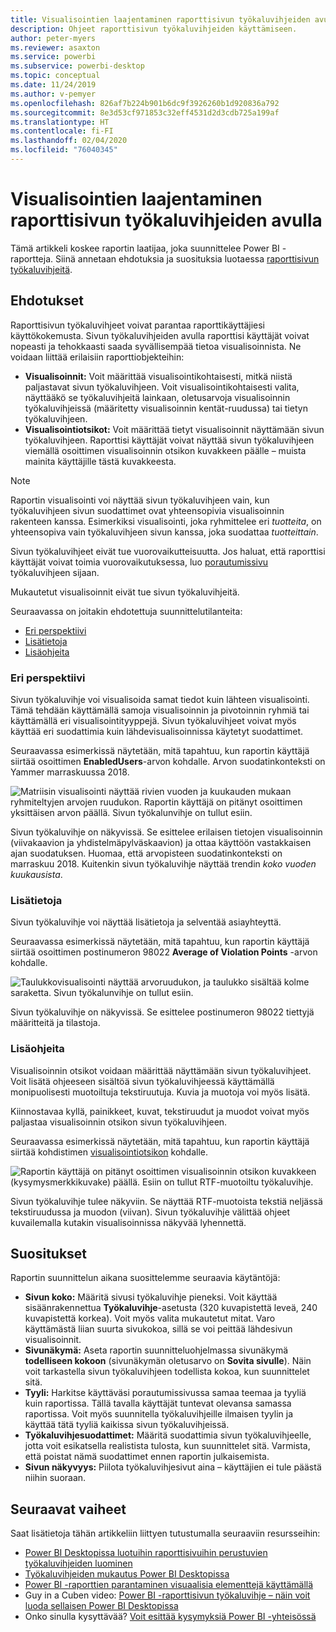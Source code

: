 ```yaml
---
title: Visualisointien laajentaminen raporttisivun työkaluvihjeiden avulla
description: Ohjeet raporttisivun työkaluvihjeiden käyttämiseen.
author: peter-myers
ms.reviewer: asaxton
ms.service: powerbi
ms.subservice: powerbi-desktop
ms.topic: conceptual
ms.date: 11/24/2019
ms.author: v-pemyer
ms.openlocfilehash: 826af7b224b901b6dc9f3926260b1d920836a792
ms.sourcegitcommit: 8e3d53cf971853c32eff4531d2d3cdb725a199af
ms.translationtype: HT
ms.contentlocale: fi-FI
ms.lasthandoff: 02/04/2020
ms.locfileid: "76040345"
---
```

# <a name="extend-visuals-with-report-page-tooltips"></a>Visualisointien laajentaminen raporttisivun työkaluvihjeiden avulla

Tämä artikkeli koskee raportin laatijaa, joka suunnittelee Power BI -raportteja. Siinä annetaan ehdotuksia ja suosituksia luotaessa [raporttisivun työkaluvihjeitä](../desktop-tooltips.md).

## <a name="suggestions"></a>Ehdotukset

Raporttisivun työkaluvihjeet voivat parantaa raporttikäyttäjiesi käyttökokemusta. Sivun työkaluvihjeiden avulla raporttisi käyttäjät voivat nopeasti ja tehokkaasti saada syvällisempää tietoa visualisoinnista. Ne voidaan liittää erilaisiin raporttiobjekteihin:

- **Visualisoinnit:** Voit määrittää visualisointikohtaisesti, mitkä niistä paljastavat sivun työkaluvihjeen. Voit visualisointikohtaisesti valita, näyttääkö se työkaluvihjeitä lainkaan, oletusarvoja visualisoinnin työkaluvihjeissä (määritetty visualisoinnin kentät-ruudussa) tai tietyn työkaluvihjeen.
- **Visualisointiotsikot:** Voit määrittää tietyt visualisoinnit näyttämään sivun työkaluvihjeen. Raporttisi käyttäjät voivat näyttää sivun työkaluvihjeen viemällä osoittimen visualisoinnin otsikon kuvakkeen päälle – muista mainita käyttäjille tästä kuvakkeesta.

> [!NOTE]
> Raportin visualisointi voi näyttää sivun työkaluvihjeen vain, kun työkaluvihjeen sivun suodattimet ovat yhteensopivia visualisoinnin rakenteen kanssa. Esimerkiksi visualisointi, joka ryhmittelee eri _tuotteita_, on yhteensopiva vain työkaluvihjeen sivun kanssa, joka suodattaa _tuotteittain_.
>
> Sivun työkaluvihjeet eivät tue vuorovaikutteisuutta. Jos haluat, että raporttisi käyttäjät voivat toimia vuorovaikutuksessa, luo [porautumissivu](../desktop-drillthrough.md) työkaluvihjeen sijaan.
>
> Mukautetut visualisoinnit eivät tue sivun työkaluvihjeitä.

Seuraavassa on joitakin ehdotettuja suunnittelutilanteita:

- [Eri perspektiivi](#different-perspective)
- [Lisätietoja](#add-detail)
- [Lisäohjeita](#add-help)

### <a name="different-perspective"></a>Eri perspektiivi

Sivun työkaluvihje voi visualisoida samat tiedot kuin lähteen visualisointi. Tämä tehdään käyttämällä samoja visualisoinnin ja pivotoinnin ryhmiä tai käyttämällä eri visualisointityyppejä. Sivun työkaluvihjeet voivat myös käyttää eri suodattimia kuin lähdevisualisoinnissa käytetyt suodattimet.

Seuraavassa esimerkissä näytetään, mitä tapahtuu, kun raportin käyttäjä siirtää osoittimen **EnabledUsers**-arvon kohdalle. Arvon suodatinkonteksti on Yammer marraskuussa 2018.

![Matriisin visualisointi näyttää rivien vuoden ja kuukauden mukaan ryhmiteltyjen arvojen ruudukon. Raportin käyttäjä on pitänyt osoittimen yksittäisen arvon päällä. Sivun työkalunvihje on tullut esiin.](media/report-page-tooltips/suggestion-different-perspective.png)

Sivun työkaluvihje on näkyvissä. Se esittelee erilaisen tietojen visualisoinnin (viivakaavion ja yhdistelmäpylväskaavion) ja ottaa käyttöön vastakkaisen ajan suodatuksen. Huomaa, että arvopisteen suodatinkonteksti on marraskuu 2018. Kuitenkin sivun työkaluvihje näyttää trendin _koko vuoden kuukausista_.

### <a name="add-detail"></a>Lisätietoja

Sivun työkaluvihje voi näyttää lisätietoja ja selventää asiayhteyttä.

Seuraavassa esimerkissä näytetään, mitä tapahtuu, kun raportin käyttäjä siirtää osoittimen postinumeron 98022 **Average of Violation Points** -arvon kohdalle.

![Taulukkovisualisointi näyttää arvoruudukon, ja taulukko sisältää kolme saraketta. Sivun työkalunvihje on tullut esiin.](media/report-page-tooltips/suggestion-add-details.png)

Sivun työkaluvihje on näkyvissä. Se esittelee postinumeron 98022 tiettyjä määritteitä ja tilastoja.

### <a name="add-help"></a>Lisäohjeita

Visualisoinnin otsikot voidaan määrittää näyttämään sivun työkaluvihjeet. Voit lisätä ohjeeseen sisältöä sivun työkaluvihjeessä käyttämällä monipuolisesti muotoiltuja tekstiruutuja. Kuvia ja muotoja voi myös lisätä.

Kiinnostavaa kyllä, painikkeet, kuvat, tekstiruudut ja muodot voivat myös paljastaa visualisoinnin otsikon sivun työkaluvihjeen.

Seuraavassa esimerkissä näytetään, mitä tapahtuu, kun raportin käyttäjä siirtää kohdistimen [visualisointiotsikon](../desktop-visual-elements-for-reports.md) kohdalle.

![Raportin käyttäjä on pitänyt osoittimen visualisoinnin otsikon kuvakkeen (kysymysmerkkikuvake) päällä. Esiin on tullut RTF-muotoiltu työkaluvihje.](media/report-page-tooltips/suggestion-add-help.png)

Sivun työkaluvihje tulee näkyviin. Se näyttää RTF-muotoista tekstiä neljässä tekstiruudussa ja muodon (viivan). Sivun työkaluvihje välittää ohjeet kuvailemalla kutakin visualisoinnissa näkyvää lyhennettä.

## <a name="recommendations"></a>Suositukset

Raportin suunnittelun aikana suosittelemme seuraavia käytäntöjä:

- **Sivun koko:** Määritä sivusi työkaluvihje pieneksi. Voit käyttää sisäänrakennettua **Työkaluvihje**-asetusta (320 kuvapistettä leveä, 240 kuvapistettä korkea). Voit myös valita mukautetut mitat. Varo käyttämästä liian suurta sivukokoa, sillä se voi peittää lähdesivun visualisoinnit.
- **Sivunäkymä:** Aseta raportin suunnitteluohjelmassa sivunäkymä **todelliseen kokoon** (sivunäkymän oletusarvo on **Sovita sivulle**). Näin voit tarkastella sivun työkaluvihjeen todellista kokoa, kun suunnittelet sitä.
- **Tyyli:** Harkitse käyttäväsi porautumissivussa samaa teemaa ja tyyliä kuin raportissa. Tällä tavalla käyttäjät tuntevat olevansa samassa raportissa. Voit myös suunnitella työkaluvihjeille ilmaisen tyylin ja käyttää tätä tyyliä kaikissa sivun työkaluvihjeissä.
- **Työkaluvihjesuodattimet:** Määritä suodattimia sivun työkaluvihjeelle, jotta voit esikatsella realistista tulosta, kun suunnittelet sitä. Varmista, että poistat nämä suodattimet ennen raportin julkaisemista.
- **Sivun näkyvyys:** Piilota työkaluvihjesivut aina – käyttäjien ei tule päästä niihin suoraan.

## <a name="next-steps"></a>Seuraavat vaiheet

Saat lisätietoja tähän artikkeliin liittyen tutustumalla seuraaviin resursseihin:

- [Power BI Desktopissa luotuihin raporttisivuihin perustuvien työkaluvihjeiden luominen](../desktop-tooltips.md)
- [Työkaluvihjeiden mukautus Power BI Desktopissa](../desktop-custom-tooltips.md)
- [Power BI -raporttien parantaminen visuaalisia elementtejä käyttämällä](../desktop-visual-elements-for-reports.md)
- Guy in a Cuben video: [Power BI -raporttisivun työkaluvihje – näin voit luoda sellaisen Power BI Desktopissa](https://www.youtube.com/watch?v=URTA7JZsAtw)
- Onko sinulla kysyttävää? [Voit esittää kysymyksiä Power BI -yhteisössä](https://community.powerbi.com/)
